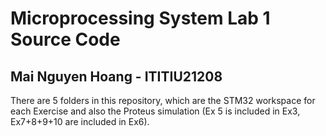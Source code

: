 # Microprocessing System Lab 1 Source Code

## Mai Nguyen Hoang - ITITIU21208

There are 5 folders in this repository, which are the STM32 workspace for each Exercise and also the Proteus simulation (Ex 5 is included in Ex3, Ex7+8+9+10 are included in Ex6).
